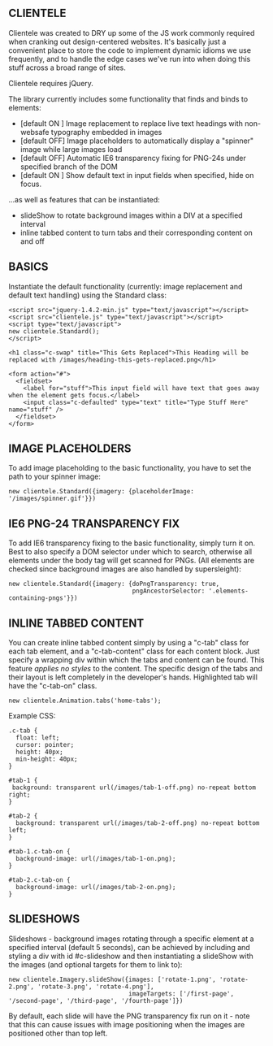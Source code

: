 CLIENTELE
---------

Clientele was created to DRY up some of the JS work commonly required when cranking out design-centered websites. 
It's basically just a convenient place to store the code to implement dynamic idioms we use frequently, and to handle the 
edge cases we've run into when doing this stuff across a broad range of sites.

Clientele requires jQuery.

The library currently includes some functionality that finds and binds to elements:

  * [default ON ] Image replacement to replace live text headings with non-websafe typography embedded in images
  * [default OFF] Image placeholders to automatically display a "spinner" image while large images load
  * [default OFF] Automatic IE6 transparency fixing for PNG-24s under specified branch of the DOM
  * [default ON ] Show default text in input fields when specified, hide on focus.

...as well as features that can be instantiated:

  * slideShow to rotate background images within a DIV at a specified interval
  * inline tabbed content to turn tabs and their corresponding content on and off
  
BASICS
------

Instantiate the default functionality (currently: image replacement and default text handling) using the Standard class:

    <script src="jquery-1.4.2-min.js" type="text/javascript"></script>
    <script src="clientele.js" type="text/javascript"></script>
    <script type="text/javascript"> 
    new clientele.Standard();
    </script>

    <h1 class="c-swap" title="This Gets Replaced">This Heading will be replaced with /images/heading-this-gets-replaced.png</h1>

    <form action="#">
      <fieldset>
        <label for="stuff">This input field will have text that goes away when the element gets focus.</label>
        <input class="c-defaulted" type="text" title="Type Stuff Here" name="stuff" />
      </fieldset>
    </form>

IMAGE PLACEHOLDERS
------------------

To add image placeholding to the basic functionality, you have to set the path to your spinner image:

    new clientele.Standard({imagery: {placeholderImage: '/images/spinner.gif'}})


IE6 PNG-24 TRANSPARENCY FIX
---------------------------

To add IE6 transparency fixing to the basic functionality, simply turn it on.  Best to also specify a DOM selector under which 
to search, otherwise all elements under the body tag will get scanned for PNGs.  (All elements are checked since background images
are also handled by supersleight):

    new clientele.Standard({imagery: {doPngTransparency: true,
                                      pngAncestorSelector: '.elements-containing-pngs'}})

INLINE TABBED CONTENT
---------------------
You can create inline tabbed content simply by using a "c-tab" class for each tab element, and a "c-tab-content" class for each content block. Just specify a wrapping div within which the tabs and content can be found.  This feature *applies no styles* to the content.  The specific design of the tabs and their layout is left completely in the developer's hands. Highlighted tab will have the "c-tab-on" class.

    new clientele.Animation.tabs('home-tabs');

Example CSS:

    .c-tab {
      float: left;
      cursor: pointer;
      height: 40px;
      min-height: 40px;
    }

    #tab-1 {
     background: transparent url(/images/tab-1-off.png) no-repeat bottom right; 
    }

    #tab-2 {
      background: transparent url(/images/tab-2-off.png) no-repeat bottom left;   
    }

    #tab-1.c-tab-on {
      background-image: url(/images/tab-1-on.png);
    }

    #tab-2.c-tab-on {
      background-image: url(/images/tab-2-on.png);
    }


SLIDESHOWS
----------

Slideshows - background images rotating through a specific element at a specified interval (default 5 seconds), can be achieved by including and styling a div with id #c-slideshow and then instantiating a slideShow with the images (and optional targets for them to link to):

    new clientele.Imagery.slideShow({images: ['rotate-1.png', 'rotate-2.png', 'rotate-3.png', 'rotate-4.png'],
                                     imageTargets: ['/first-page', '/second-page', '/third-page', '/fourth-page']})

By default, each slide will have the PNG transparency fix run on it - note that this can cause issues with image positioning when the images are positioned other than top left.
